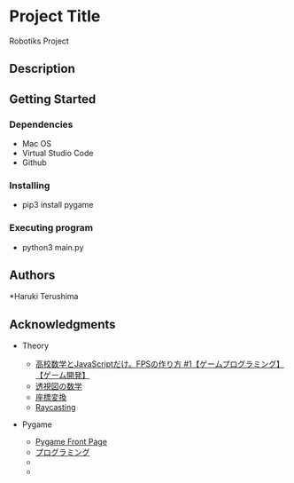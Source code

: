 # Project Title

Robotiks Project

## Description



## Getting Started

### Dependencies

* Mac OS
* Virtual Studio Code
* Github

### Installing

* pip3 install pygame

### Executing program

* python3 main.py

## Authors

*Haruki Terushima

## Acknowledgments

* Theory
    * [高校数学とJavaScriptだけ。FPSの作り方 #1【ゲームプログラミング】【ゲーム開発】](https://www.youtube.com/watch?v=Mtf4rz9UEQo)
    * [透視図の数学](https://kondolab.org/archive/2010/research/cadcgtext/Chap5/Chap504.html)
    * [座標変換](https://yttm-work.jp/gmpg/gmpg_0002.html)
    * [Raycasting](https://lodev.org/cgtutor/raycasting.html)

* Pygame
    * [Pygame Front Page](https://www.pygame.org/docs/)
    * [プログラミング](https://mukai-lab.info/pages/classes/programming/)
    * []()
    * []()